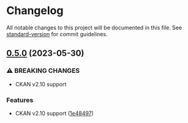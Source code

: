 # Changelog

All notable changes to this project will be documented in this file. See [standard-version](https://github.com/conventional-changelog/standard-version) for commit guidelines.

## [0.5.0](https://github.com/DataShades/ckanext-search-tweaks/compare/v0.4.12...v0.5.0) (2023-05-30)


### ⚠ BREAKING CHANGES

* CKAN v2.10 support

### Features

* CKAN v2.10 support ([1e48497](https://github.com/DataShades/ckanext-search-tweaks/commit/1e48497301ea2fe488709b08958c427c7c63c79d))
